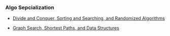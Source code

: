 ### Algo Sepcialization

* [Divide and Conquer, Sorting and Searching, and Randomized Algorithms](https://github.com/ChangXiong0123/Algorithms-Specialization/tree/master/Divide%20and%20Conquer%2C%20Sorting%20and%20Searching%2C%20and%20Randomized%20Algorithms)

* [Graph Search, Shortest Paths, and Data Structures](https://github.com/ChangXiong0123/Algorithms-Specialization/tree/master/Graph%20Search%2C%20Shortest%20Paths%2C%20and%20Data%20Structures)

